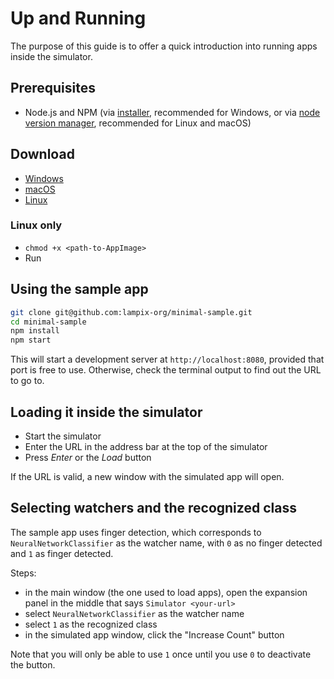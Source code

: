 # Up and Running

The purpose of this guide is to offer a quick introduction into running apps inside the simulator.

## Prerequisites

- Node.js and NPM (via [installer](https://nodejs.org/en/), recommended for Windows, or via [node version manager](https://github.com/creationix/nvm), recommended for Linux and macOS)

## Download

* [Windows](https://s3.amazonaws.com/simulator.lampix.com/lampix-simulator-master.exe)
* [macOS](https://s3.amazonaws.com/simulator.lampix.com/lampix-simulator-master.dmg)
* [Linux](https://s3.amazonaws.com/simulator.lampix.com/lampix-simulator-master.AppImage)

### Linux only

* `chmod +x <path-to-AppImage>`
* Run

## Using the sample app

```sh
git clone git@github.com:lampix-org/minimal-sample.git  
cd minimal-sample
npm install
npm start
```

This will start a development server at `http://localhost:8080`, provided that port is free to use. Otherwise, check the terminal output to find out the URL to go to.  

## Loading it inside the simulator

* Start the simulator
* Enter the URL in the address bar at the top of the simulator
* Press _Enter_ or the _Load_ button

If the URL is valid, a new window with the simulated app will open.

## Selecting watchers and the recognized class

The sample app uses finger detection, which corresponds to `NeuralNetworkClassifier` as the watcher name, with `0` as no finger detected and `1` as finger detected.

Steps:

* in the main window (the one used to load apps), open the expansion panel in the middle that says `Simulator <your-url>`
* select `NeuralNetworkClassifier` as the watcher name
* select `1` as the recognized class
* in the simulated app window, click the "Increase Count" button

Note that you will only be able to use `1` once until you use `0` to deactivate the button.

